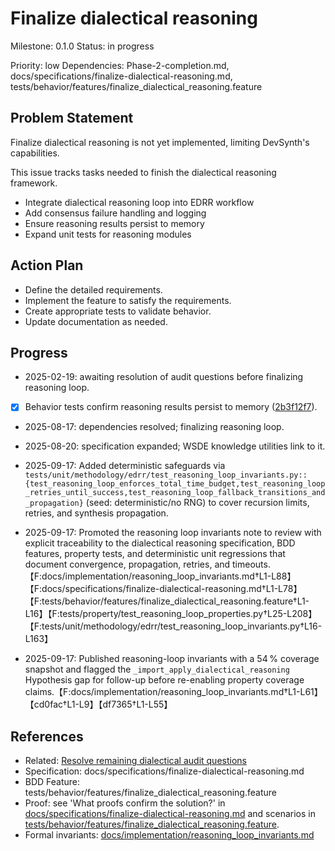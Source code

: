 # Finalize dialectical reasoning
Milestone: 0.1.0
Status: in progress

Priority: low
Dependencies: Phase-2-completion.md, docs/specifications/finalize-dialectical-reasoning.md, tests/behavior/features/finalize_dialectical_reasoning.feature

## Problem Statement
Finalize dialectical reasoning is not yet implemented, limiting DevSynth's capabilities.


This issue tracks tasks needed to finish the dialectical reasoning framework.

- Integrate dialectical reasoning loop into EDRR workflow
- Add consensus failure handling and logging
- Ensure reasoning results persist to memory
- Expand unit tests for reasoning modules

## Action Plan
- Define the detailed requirements.
- Implement the feature to satisfy the requirements.
- Create appropriate tests to validate behavior.
- Update documentation as needed.

## Progress
- 2025-02-19: awaiting resolution of audit questions before finalizing reasoning loop.
- [x] Behavior tests confirm reasoning results persist to memory ([2b3f12f7](../commit/2b3f12f7)).
- 2025-08-17: dependencies resolved; finalizing reasoning loop.

- 2025-08-20: specification expanded; WSDE knowledge utilities link to it.
- 2025-09-17: Added deterministic safeguards via `tests/unit/methodology/edrr/test_reasoning_loop_invariants.py::{test_reasoning_loop_enforces_total_time_budget,test_reasoning_loop_retries_until_success,test_reasoning_loop_fallback_transitions_and_propagation}` (seed: deterministic/no RNG) to cover recursion limits, retries, and synthesis propagation.
- 2025-09-17: Promoted the reasoning loop invariants note to review with explicit traceability to the dialectical reasoning specification, BDD features, property tests, and deterministic unit regressions that document convergence, propagation, retries, and timeouts.【F:docs/implementation/reasoning_loop_invariants.md†L1-L88】【F:docs/specifications/finalize-dialectical-reasoning.md†L1-L78】【F:tests/behavior/features/finalize_dialectical_reasoning.feature†L1-L16】【F:tests/property/test_reasoning_loop_properties.py†L25-L208】【F:tests/unit/methodology/edrr/test_reasoning_loop_invariants.py†L16-L163】
- 2025-09-17: Published reasoning-loop invariants with a 54 % coverage snapshot and flagged the `_import_apply_dialectical_reasoning` Hypothesis gap for follow-up before re-enabling property coverage claims.【F:docs/implementation/reasoning_loop_invariants.md†L1-L61】【cd0fac†L1-L9】【df7365†L1-L55】

## References
- Related: [Resolve remaining dialectical audit questions](archived/Resolve-remaining-dialectical-audit-questions.md)
- Specification: docs/specifications/finalize-dialectical-reasoning.md
- BDD Feature: tests/behavior/features/finalize_dialectical_reasoning.feature
- Proof: see 'What proofs confirm the solution?' in [docs/specifications/finalize-dialectical-reasoning.md](../docs/specifications/finalize-dialectical-reasoning.md) and scenarios in [tests/behavior/features/finalize_dialectical_reasoning.feature](../tests/behavior/features/finalize_dialectical_reasoning.feature).
- Formal invariants: [docs/implementation/reasoning_loop_invariants.md](../docs/implementation/reasoning_loop_invariants.md)
